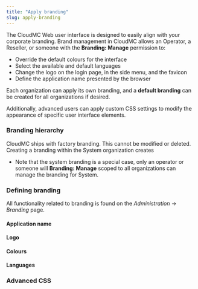 ```yaml
---
title: "Apply branding"
slug: apply-branding
---
```



The CloudMC Web user interface is designed to easily align with your corporate branding.  Brand management in CloudMC allows an Operator, a Reseller, or someone with the **Branding: Manage** permission to:
   - Override the default colours for the interface
   - Select the available and default languages
   - Change the logo on the login page, in the side menu, and the favicon
   - Define the application name presented by the browser

Each organization can apply its own branding, and a **default branding** can be created for all organizations if desired.

Additionally, advanced users can apply custom CSS settings to modify the appearance of specific user interface elements.

### Branding hierarchy

CloudMC ships with factory branding.  This cannot be modified or deleted.  Creating a branding within the System organization creates

   - Note that the system branding is a special case, only an operator or someone will **Branding: Manage** scoped to all organizations can manage the branding for System.

### Defining branding

All functionality related to branding is found on the *Administration* -> *Branding* page.

#### Application name
#### Logo
#### Colours
#### Languages

### Advanced CSS
